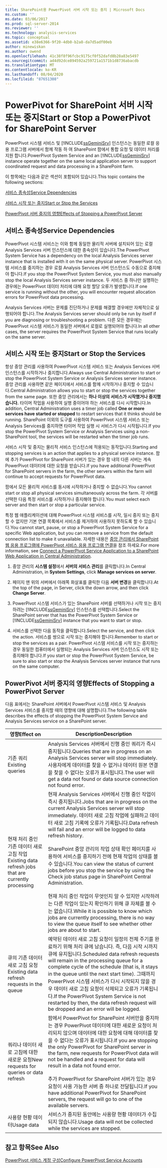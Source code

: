 ```yaml
---
title: SharePoint용 PowerPivot 서버 시작 또는 중지 | Microsoft Docs
ms.custom: ''
ms.date: 03/06/2017
ms.prod: sql-server-2014
ms.reviewer: ''
ms.technology: analysis-services
ms.topic: conceptual
ms.assetid: e38e6366-9f20-4db0-b2a8-da7d5adf00eb
author: minewiskan
ms.author: owend
ms.openlocfilehash: 41c38f8f96fcbc9175cf0f52dafd8b28a83e5497
ms.sourcegitcommit: ad4d92dce894592a259721a1571b1d8736abacdb
ms.translationtype: MT
ms.contentlocale: ko-KR
ms.lasthandoff: 08/04/2020
ms.locfileid: "87651308"
---
```

# <a name="start-or-stop-a-powerpivot-for-sharepoint-server"></a><span data-ttu-id="1ecff-102">PowerPivot for SharePoint 서버 시작 또는 중지</span><span class="sxs-lookup"><span data-stu-id="1ecff-102">Start or Stop a PowerPivot for SharePoint Server</span></span>
  <span data-ttu-id="1ecff-103">PowerPivot 시스템 서비스 및 [!INCLUDE[ssGeminiSrv](../../includes/ssgeminisrv-md.md)] 인스턴스는 동일한 로컬 응용 프로그램 서버에서 함께 작동 하 여 SharePoint 팜에서 통합 요청 및 데이터 처리를 지원 합니다.</span><span class="sxs-lookup"><span data-stu-id="1ecff-103">PowerPivot System Service and an [!INCLUDE[ssGeminiSrv](../../includes/ssgeminisrv-md.md)] instance operate together on the same local application server to support coordinated request and data processing in a SharePoint farm.</span></span>  
  
 <span data-ttu-id="1ecff-104">이 항목에는 다음과 같은 섹션이 포함되어 있습니다.</span><span class="sxs-lookup"><span data-stu-id="1ecff-104">This topic contains the following sections:</span></span>  
  
 [<span data-ttu-id="1ecff-105">서비스 종속성</span><span class="sxs-lookup"><span data-stu-id="1ecff-105">Service Dependencies</span></span>](#dependencies)  
  
 [<span data-ttu-id="1ecff-106">서비스 시작 또는 중지</span><span class="sxs-lookup"><span data-stu-id="1ecff-106">Start or Stop the Services</span></span>](#startstop)  
  
 [<span data-ttu-id="1ecff-107">PowerPivot 서버 중지의 영향</span><span class="sxs-lookup"><span data-stu-id="1ecff-107">Effects of Stopping a PowerPivot Server</span></span>](#effects)  
  
##  <a name="service-dependencies"></a><a name="dependencies"></a><span data-ttu-id="1ecff-108">서비스 종속성</span><span class="sxs-lookup"><span data-stu-id="1ecff-108">Service Dependencies</span></span>  
 <span data-ttu-id="1ecff-109">PowerPivot 시스템 서비스는 이와 함께 동일한 물리적 서버에 설치되어 있는 로컬 Analysis Services 서버 인스턴스에 대한 종속성이 있습니다.</span><span class="sxs-lookup"><span data-stu-id="1ecff-109">The PowerPivot System Service has a dependency on the local Analysis Services server instance that is installed with it on the same physical server.</span></span> <span data-ttu-id="1ecff-110">PowerPivot 시스템 서비스를 중지하는 경우 로컬 Analysis Services 서버 인스턴스도 수동으로 중지해야 합니다.</span><span class="sxs-lookup"><span data-stu-id="1ecff-110">If you stop the PowerPivot System Service, you must also manually stop the local Analysis Services server instance.</span></span> <span data-ttu-id="1ecff-111">두 서비스 중 하나만 실행하는 경우에는 PowerPivot 데이터 처리에 대해 요청 할당 오류가 발생합니다.</span><span class="sxs-lookup"><span data-stu-id="1ecff-111">If one service is running without the other, you will encounter request allocation errors for PowerPivot data processing.</span></span>  
  
 <span data-ttu-id="1ecff-112">Analysis Services 서버는 문제를 진단하거나 문제를 해결할 경우에만 자체적으로 실행되어야 합니다.</span><span class="sxs-lookup"><span data-stu-id="1ecff-112">The Analysis Services server should only be run by itself if you are diagnosing or troubleshooting a problem.</span></span> <span data-ttu-id="1ecff-113">다른 모든 경우에는 PowerPivot 시스템 서비스가 동일한 서버에서 로컬로 실행되어야 합니다.</span><span class="sxs-lookup"><span data-stu-id="1ecff-113">In all other cases, the server requires the PowerPivot System Service that runs locally on the same server.</span></span>  
  
##  <a name="start-or-stop-the-services"></a><a name="startstop"></a><span data-ttu-id="1ecff-114">서비스 시작 또는 중지</span><span class="sxs-lookup"><span data-stu-id="1ecff-114">Start or Stop the Services</span></span>  
 <span data-ttu-id="1ecff-115">항상 중앙 관리를 사용하여 PowerPivot 시스템 서비스 또는 Analysis Services 서버 인스턴스를 시작하거나 중지합니다.</span><span class="sxs-lookup"><span data-stu-id="1ecff-115">Always use Central Administration to start or stop the PowerPivot System Service or Analysis Services server instance.</span></span> <span data-ttu-id="1ecff-116">중앙 관리를 사용하면 같은 페이지에서 서비스를 함께 시작하거나 중지할 수 있습니다.</span><span class="sxs-lookup"><span data-stu-id="1ecff-116">Central Administration allows you to start or stop the services together from the same page.</span></span> <span data-ttu-id="1ecff-117">또한 중앙 관리에서는 **하나 이상의 서비스가 시작했거나 중지했습니다.** 타이머 작업을 사용하여 실행 중이어야 하는 서비스를 다시 시작합니다.</span><span class="sxs-lookup"><span data-stu-id="1ecff-117">In addition, Central Administration uses a timer job called **One or more services have started or stopped** to restart services that it thinks should be running.</span></span> <span data-ttu-id="1ecff-118">SharePoint 이외의 도구를 사용하여 PowerPivot 시스템 서비스 또는 Analysis Services를 중지하면 타이머 작업 실행 시 서비스가 다시 시작됩니다.</span><span class="sxs-lookup"><span data-stu-id="1ecff-118">If you stop the PowerPivot System Service or Analysis Services using a non-SharePoint tool, the services will be restarted when the timer job runs.</span></span>  
  
 <span data-ttu-id="1ecff-119">서비스 시작 및 중지는 물리적 서비스 인스턴스에 적용되는 동작입니다.</span><span class="sxs-lookup"><span data-stu-id="1ecff-119">Starting and stopping services is an action that applies to a physical service instance.</span></span> <span data-ttu-id="1ecff-120">팜에 추가 PowerPivot for SharePoint 서버가 있는 경우 팜 내의 다른 서버는 계속 PowerPivot 데이터에 대한 요청을 받습니다.</span><span class="sxs-lookup"><span data-stu-id="1ecff-120">If you have additional PowerPivot for SharePoint servers in the farm, the other servers within the farm will continue to accept requests for PowerPivot data.</span></span>  
  
 <span data-ttu-id="1ecff-121">팜에서 모든 물리적 서비스를 동시에 시작하거나 중지할 수 없습니다.</span><span class="sxs-lookup"><span data-stu-id="1ecff-121">You cannot start or stop all physical services simultaneously across the farm.</span></span> <span data-ttu-id="1ecff-122">각 서버를 선택한 다음 특정 서비스를 시작하거나 중지해야 합니다.</span><span class="sxs-lookup"><span data-stu-id="1ecff-122">You must select each server and then start or stop a particular service.</span></span>  
  
 <span data-ttu-id="1ecff-123">특정 웹 애플리케이션에 대해 PowerPivot 시스템 서비스를 시작, 일시 중지 또는 중지할 수 없지만 기본 연결 목록에서 서비스를 제거하여 사용하지 못하도록 할 수 있습니다.</span><span class="sxs-lookup"><span data-stu-id="1ecff-123">You cannot start, pause, or stop a PowerPivot System Service for a specific Web application, but you can remove a service from the default connection list to make it unavailable.</span></span> <span data-ttu-id="1ecff-124">자세한 내용은 [중앙 관리에서 SharePoint 웹 응용 프로그램에 PowerPivot 서비스 응용 프로그램 연결](connect-power-pivot-service-app-to-sharepoint-web-app-in-ca.md)을 참조 하세요.</span><span class="sxs-lookup"><span data-stu-id="1ecff-124">For more information, see [Connect a PowerPivot Service Application to a SharePoint Web Application in Central Administration](connect-power-pivot-service-app-to-sharepoint-web-app-in-ca.md).</span></span>  
  
1.  <span data-ttu-id="1ecff-125">중앙 관리의 **시스템 설정**에서 **서버의 서비스 관리**를 클릭합니다.</span><span class="sxs-lookup"><span data-stu-id="1ecff-125">In Central Administration, in **System Settings**, click **Manage services on server**.</span></span>  
  
2.  <span data-ttu-id="1ecff-126">페이지 맨 위의 서버에서 아래쪽 화살표를 클릭한 다음 **서버 변경**을 클릭합니다.</span><span class="sxs-lookup"><span data-stu-id="1ecff-126">At the top of the page, in Server, click the down arrow, and then click **Change Server**.</span></span>  
  
3.  <span data-ttu-id="1ecff-127">PowerPivot 시스템 서비스가 있는 SharePoint 서버를 선택하거나 시작 또는 중지하려는 [!INCLUDE[ssGeminiSrv](../../includes/ssgeminisrv-md.md)] 인스턴스를 선택합니다.</span><span class="sxs-lookup"><span data-stu-id="1ecff-127">Select the SharePoint server that has the PowerPivot System Service or [!INCLUDE[ssGeminiSrv](../../includes/ssgeminisrv-md.md)] instance that you want to start or stop.</span></span>  
  
4.  <span data-ttu-id="1ecff-128">서비스를 선택한 다음 동작을 클릭합니다.</span><span class="sxs-lookup"><span data-stu-id="1ecff-128">Select the service, and then click the action.</span></span> <span data-ttu-id="1ecff-129">서비스를 쌍으로 시작 또는 중지해야 합니다.</span><span class="sxs-lookup"><span data-stu-id="1ecff-129">Remember to start or stop the services as a pair.</span></span> <span data-ttu-id="1ecff-130">PowerPivot 시스템 서비스를 시작 또는 중지하는 경우 동일한 컴퓨터에서 실행되는 Analysis Services 서버 인스턴스도 시작 또는 중지해야 합니다.</span><span class="sxs-lookup"><span data-stu-id="1ecff-130">If you start or stop the PowerPivot System Service, be sure to also start or stop the Analysis Services server instance that runs on the same computer.</span></span>  
  
##  <a name="effects-of-stopping-a-powerpivot-server"></a><a name="effects"></a><span data-ttu-id="1ecff-131">PowerPivot 서버 중지의 영향</span><span class="sxs-lookup"><span data-stu-id="1ecff-131">Effects of Stopping a PowerPivot Server</span></span>  
 <span data-ttu-id="1ecff-132">다음 표에서는 SharePoint 서버에서 PowerPivot 시스템 서비스 및 Analysis Services 서비스를 중지할 때의 영향에 대해 설명합니다.</span><span class="sxs-lookup"><span data-stu-id="1ecff-132">The following table describes the effects of stopping the PowerPivot System Service and Analysis Services service on a SharePoint server.</span></span>  
  
|<span data-ttu-id="1ecff-133">영향</span><span class="sxs-lookup"><span data-stu-id="1ecff-133">Effect on</span></span>|<span data-ttu-id="1ecff-134">Description</span><span class="sxs-lookup"><span data-stu-id="1ecff-134">Description</span></span>|  
|---------------|-----------------|  
|<span data-ttu-id="1ecff-135">기존 쿼리</span><span class="sxs-lookup"><span data-stu-id="1ecff-135">Existing queries</span></span>|<span data-ttu-id="1ecff-136">Analysis Services 서버에서 진행 중인 쿼리가 즉시 중지됩니다.</span><span class="sxs-lookup"><span data-stu-id="1ecff-136">Queries that are in progress on an Analysis Services server will stop immediately.</span></span> <span data-ttu-id="1ecff-137">사용자에게 데이터를 찾을 수 없거나 데이터 원본 연결을 찾을 수 없다는 오류가 표시됩니다.</span><span class="sxs-lookup"><span data-stu-id="1ecff-137">The user will get a data not found or data source connection not found error.</span></span>|  
|<span data-ttu-id="1ecff-138">현재 처리 중인 기존 데이터 새로 고침 작업</span><span class="sxs-lookup"><span data-stu-id="1ecff-138">Existing data refresh jobs that are currently processing</span></span>|<span data-ttu-id="1ecff-139">현재 Analysis Services 서버에서 진행 중인 작업이 즉시 중지됩니다.</span><span class="sxs-lookup"><span data-stu-id="1ecff-139">Jobs that are in progress on the current Analysis Services server will stop immediately.</span></span> <span data-ttu-id="1ecff-140">데이터 새로 고침 작업에 실패하고 데이터 새로 고침 기록에 오류가 기록됩니다.</span><span class="sxs-lookup"><span data-stu-id="1ecff-140">Data refresh will fail and an error will be logged to data refresh history.</span></span><br /><br /> <span data-ttu-id="1ecff-141">SharePoint 중앙 관리의 작업 상태 확인 페이지를 사용하여 서비스를 중지하기 전에 현재 작업의 상태를 볼 수 있습니다.</span><span class="sxs-lookup"><span data-stu-id="1ecff-141">You can view the status of current jobs before you stop the service by using the Check job status page in SharePoint Central Administration.</span></span><br /><br /> <span data-ttu-id="1ecff-142">현재 처리 중인 작업이 무엇인지 알 수 있지만 시작하려는 다른 작업이 있는지 확인하기 위해 큐 자체를 볼 수는 없습니다.</span><span class="sxs-lookup"><span data-stu-id="1ecff-142">While it is possible to know which jobs are currently processing, there is no way to view the queue itself to see whether other jobs are about to start.</span></span>|  
|<span data-ttu-id="1ecff-143">큐의 기존 데이터 새로 고침 요청</span><span class="sxs-lookup"><span data-stu-id="1ecff-143">Existing data refresh requests in the queue</span></span>|<span data-ttu-id="1ecff-144">예약된 데이터 새로 고침 요청이 일정의 전체 주기를 완료하기 위해 처리 큐에 남습니다. 즉, 다음 시작 시까지 큐에 유지됩니다.</span><span class="sxs-lookup"><span data-stu-id="1ecff-144">Scheduled data refresh requests will remain in the processing queue for a complete cycle of the schedule (that is, it stays in the queue until the next start time).</span></span> <span data-ttu-id="1ecff-145">그때까지 PowerPivot 시스템 서비스가 다시 시작되지 않을 경우 데이터 새로 고침 요청이 삭제되고 오류가 기록됩니다.</span><span class="sxs-lookup"><span data-stu-id="1ecff-145">If the PowerPivot System Service is not restarted by then, the data refresh request will be dropped and an error will be logged.</span></span>|  
|<span data-ttu-id="1ecff-146">쿼리나 데이터 새로 고침에 대한 새로운 요청</span><span class="sxs-lookup"><span data-stu-id="1ecff-146">New requests for queries or data refresh</span></span>|<span data-ttu-id="1ecff-147">팜에서 PowerPivot for SharePoint 서버만을 중지하는 경우 PowerPivot 데이터에 대한 새로운 요청이 처리되지 않으며 데이터에 대한 요청에 대해 데이터를 찾을 수 없다는 오류가 표시됩니다.</span><span class="sxs-lookup"><span data-stu-id="1ecff-147">If you are stopping the only PowerPivot for SharePoint server in the farm, new requests for PowerPivot data will not be handled and a request for data will result in a data not found error.</span></span><br /><br /> <span data-ttu-id="1ecff-148">추가 PowerPivot for SharePoint 서버가 있는 경우 요청이 사용 가능한 서버 중 하나로 전달됩니다.</span><span class="sxs-lookup"><span data-stu-id="1ecff-148">If you have additional PowerPivot for SharePoint servers, the request will go to one of the available servers.</span></span>|  
|<span data-ttu-id="1ecff-149">사용량 현황 데이터</span><span class="sxs-lookup"><span data-stu-id="1ecff-149">Usage data</span></span>|<span data-ttu-id="1ecff-150">서비스가 중지된 동안에는 사용량 현황 데이터가 수집되지 않습니다.</span><span class="sxs-lookup"><span data-stu-id="1ecff-150">Usage data will not be collected while the services are stopped.</span></span>|  
  
## <a name="see-also"></a><span data-ttu-id="1ecff-151">참고 항목</span><span class="sxs-lookup"><span data-stu-id="1ecff-151">See Also</span></span>  
 [<span data-ttu-id="1ecff-152">PowerPivot 서비스 계정 구성</span><span class="sxs-lookup"><span data-stu-id="1ecff-152">Configure PowerPivot Service Accounts</span></span>](configure-power-pivot-service-accounts.md)  
  
  
